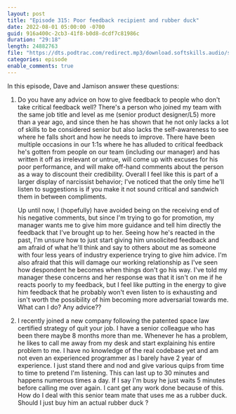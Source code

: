 ```yaml
---
layout: post
title: "Episode 315: Poor feedback recipient and rubber duck"
date: 2022-08-01 05:00:00 -0700
guid: 916a400c-2cb3-41f8-b0d8-dcdf7c81986c
duration: "29:18"
length: 24882763
file: "https://dts.podtrac.com/redirect.mp3/download.softskills.audio/sse-315.mp3"
categories: episode
enable_comments: true
---
```


In this episode, Dave and Jamison answer these questions:

1. Do you have any advice on how to give feedback to people who don't take critical feedback well? There's a person who joined my team with the same job title and level as me (senior product designer/L5) more than a year ago, and since then he has shown that he not only lacks a lot of skills to be considered senior but also lacks the self-awareness to see where he falls short and how he needs to improve. There have been multiple occasions in our 1:1s where he has alluded to critical feedback he's gotten from people on our team (including our manager) and has written it off as irrelevant or untrue, will come up with excuses for his poor performance, and will make off-hand comments about the person as a way to discount their credibility. Overall I feel like this is part of a larger display of narcissist behavior; I've noticed that the only time he'll listen to suggestions is if you make it not sound critical and sandwich them in between compliments.
   
   Up until now, I (hopefully) have avoided being on the receiving end of his negative comments, but since I'm trying to go for promotion, my manager wants me to give him more guidance and tell him directly the feedback that I've brought up to her. Seeing how he's reacted in the past, I'm unsure how to just start giving him unsolicited feedback and am afraid of what he'll think and say to others about me as someone with four less years of industry experience trying to give him advice. I'm also afraid that this will damage our working relationship as I've seen how despondent he becomes when things don't go his way. I've told my manager these concerns and her response was that it isn't on me if he reacts poorly to my feedback, but I feel like putting in the energy to give him feedback that he probably won't even listen to is exhausting and isn't worth the possibility of him becoming more adversarial towards me. What can I do? Any advice??

2. I recently joined a new company following the patented space law certified strategy of quit your job. I have a senior colleague who has been there maybe 8 months more than me. Whenever he has a problem, he likes to call me away from my desk and start explaining his entire problem to me. I have no knowledge of the real codebase yet and am not even an experienced programmer as I barely have 2 year of experience. I just stand there and nod and give various quips from time to time to pretend I'm listening. This can last up to 30 minutes and happens numerous times a day. If I say I'm busy he just waits 5 minutes before calling me over again. I cant get any work done because of this. How do I deal with this senior team mate that uses me as a rubber duck. Should I just buy him an actual rubber duck ?
